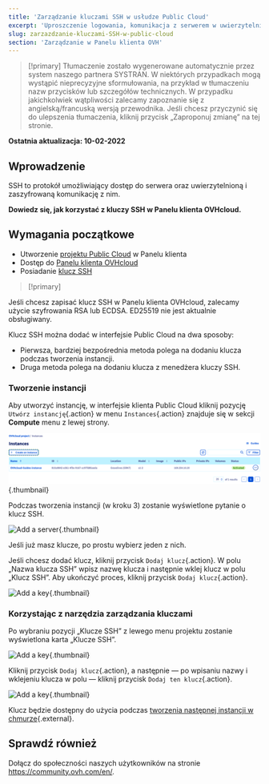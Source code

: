 ```yaml
---
title: 'Zarządzanie kluczami SSH w usłudze Public Cloud'
excerpt: 'Uproszczenie logowania, komunikacja z serwerem w uwierzytelniony i zaszyfrowany sposób.'
slug: zarzazdzanie-kluczami-SSH-w-public-cloud
section: 'Zarządzanie w Panelu klienta OVH'
---
```


> [!primary]
> Tłumaczenie zostało wygenerowane automatycznie przez system naszego partnera SYSTRAN. W niektórych przypadkach mogą wystąpić nieprecyzyjne sformułowania, na przykład w tłumaczeniu nazw przycisków lub szczegółów technicznych. W przypadku jakichkolwiek wątpliwości zalecamy zapoznanie się z angielską/francuską wersją przewodnika. Jeśli chcesz przyczynić się do ulepszenia tłumaczenia, kliknij przycisk „Zaproponuj zmianę” na tej stronie.
>

**Ostatnia aktualizacja: 10-02-2022**

## Wprowadzenie

SSH to protokół umożliwiający dostęp do serwera oraz uwierzytelnioną i zaszyfrowaną komunikację z nim.

**Dowiedz się, jak korzystać z kluczy SSH w Panelu klienta OVHcloud.**

## Wymagania początkowe

- Utworzenie [projektu Public Cloud](https://docs.ovh.com/pl/public-cloud/utworz_projekt_public_cloud/) w Panelu klienta
- Dostęp do [Panelu klienta OVHcloud](https://www.ovh.com/auth/?action=gotomanager&from=https://www.ovh.pl/&ovhSubsidiary=pl)
- Posiadanie [klucz SSH](../public-cloud-pierwsze-kroki/)


> [!primary]
>
Jeśli chcesz zapisać klucz SSH w Panelu klienta OVHcloud, zalecamy użycie szyfrowania RSA lub ECDSA. ED25519 nie jest aktualnie obsługiwany.
>

Klucz SSH można dodać w interfejsie Public Cloud na dwa sposoby:

- Pierwsza, bardziej bezpośrednia metoda polega na dodaniu klucza podczas tworzenia instancji.
- Druga metoda polega na dodaniu klucza z menedżera kluczy SSH.

### Tworzenie instancji

Aby utworzyć instancję, w interfejsie klienta Public Cloud kliknij pozycję `Utwórz instancję`{.action} w menu `Instances`{.action} znajduje się w sekcji **Compute** menu z lewej strony.

![Add a server](images/compute.png){.thumbnail}

Podczas tworzenia instancji (w kroku 3) zostanie wyświetlone pytanie o klucz SSH.

![Add a server](images/selectkey.png){.thumbnail}

Jeśli już masz klucze, po prostu wybierz jeden z nich.

Jeśli chcesz dodać klucz, kliknij przycisk `Dodaj klucz`{.action}. W polu „Nazwa klucza SSH” wpisz nazwę klucza i następnie wklej klucz w polu „Klucz SSH”. Aby ukończyć proces, kliknij przycisk `Dodaj klucz`{.action}.

![Add a key](images/addkey.png){.thumbnail}

### Korzystając z narzędzia zarządzania kluczami

Po wybraniu pozycji „Klucze SSH” z lewego menu projektu zostanie wyświetlona karta „Klucze SSH”.

![Add a key](images/addkeymenu.png){.thumbnail}

Kliknij przycisk `Dodaj klucz`{.action}, a następnie — po wpisaniu nazwy i wklejeniu klucza w polu — kliknij przycisk `Dodaj ten klucz`{.action}.

![Add a key](images/addkeymenu1.png){.thumbnail}

Klucz będzie dostępny do użycia podczas [tworzenia następnej instancji w chmurze](../rozpoczecie_pracy_z_instancja_public_cloud/){.external}.
      
## Sprawdź również
 
Dołącz do społeczności naszych użytkowników na stronie <https://community.ovh.com/en/>.